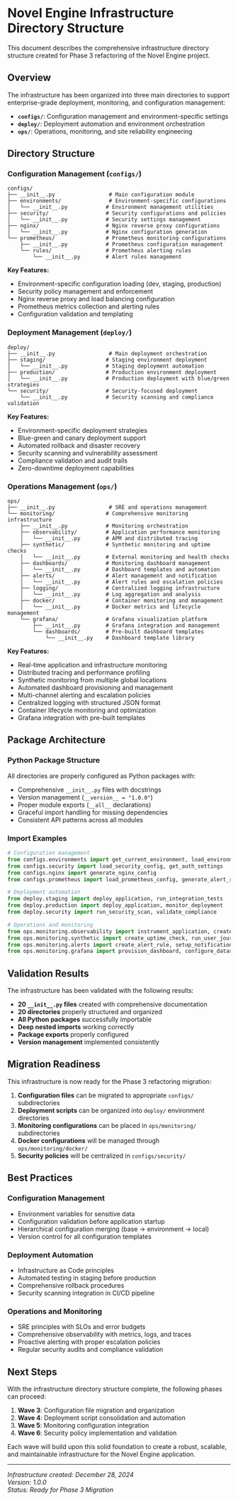 # Novel Engine Infrastructure Directory Structure

This document describes the comprehensive infrastructure directory structure created for Phase 3 refactoring of the Novel Engine project.

## Overview

The infrastructure has been organized into three main directories to support enterprise-grade deployment, monitoring, and configuration management:

- **`configs/`**: Configuration management and environment-specific settings
- **`deploy/`**: Deployment automation and environment orchestration  
- **`ops/`**: Operations, monitoring, and site reliability engineering

## Directory Structure

### Configuration Management (`configs/`)

```
configs/
├── __init__.py                 # Main configuration module
├── environments/               # Environment-specific configurations
│   └── __init__.py            # Environment management utilities
├── security/                  # Security configurations and policies
│   └── __init__.py            # Security settings management
├── nginx/                     # Nginx reverse proxy configurations
│   └── __init__.py            # Nginx configuration generation
└── prometheus/                # Prometheus monitoring configurations
    ├── __init__.py            # Prometheus configuration management
    └── rules/                 # Prometheus alerting rules
        └── __init__.py        # Alert rules management
```

**Key Features:**
- Environment-specific configuration loading (dev, staging, production)
- Security policy management and enforcement
- Nginx reverse proxy and load balancing configuration
- Prometheus metrics collection and alerting rules
- Configuration validation and templating

### Deployment Management (`deploy/`)

```
deploy/
├── __init__.py                 # Main deployment orchestration
├── staging/                   # Staging environment deployment
│   └── __init__.py            # Staging deployment automation
├── production/                # Production environment deployment
│   └── __init__.py            # Production deployment with blue/green strategies
└── security/                  # Security-focused deployment
    └── __init__.py            # Security scanning and compliance validation
```

**Key Features:**
- Environment-specific deployment strategies
- Blue-green and canary deployment support
- Automated rollback and disaster recovery
- Security scanning and vulnerability assessment
- Compliance validation and audit trails
- Zero-downtime deployment capabilities

### Operations Management (`ops/`)

```
ops/
├── __init__.py                 # SRE and operations management
└── monitoring/                # Comprehensive monitoring infrastructure
    ├── __init__.py            # Monitoring orchestration
    ├── observability/         # Application performance monitoring
    │   └── __init__.py        # APM and distributed tracing
    ├── synthetic/             # Synthetic monitoring and uptime checks
    │   └── __init__.py        # External monitoring and health checks
    ├── dashboards/            # Monitoring dashboard management
    │   └── __init__.py        # Dashboard templates and automation
    ├── alerts/                # Alert management and notification
    │   └── __init__.py        # Alert rules and escalation policies
    ├── logging/               # Centralized logging infrastructure
    │   └── __init__.py        # Log aggregation and analysis
    ├── docker/                # Container monitoring and management
    │   └── __init__.py        # Docker metrics and lifecycle management
    └── grafana/               # Grafana visualization platform
        ├── __init__.py        # Grafana integration and management
        └── dashboards/        # Pre-built dashboard templates
            └── __init__.py    # Dashboard template library
```

**Key Features:**
- Real-time application and infrastructure monitoring
- Distributed tracing and performance profiling
- Synthetic monitoring from multiple global locations
- Automated dashboard provisioning and management
- Multi-channel alerting and escalation policies
- Centralized logging with structured JSON format
- Container lifecycle monitoring and optimization
- Grafana integration with pre-built templates

## Package Architecture

### Python Package Structure

All directories are properly configured as Python packages with:
- Comprehensive `__init__.py` files with docstrings
- Version management (`__version__ = "1.0.0"`)
- Proper module exports (`__all__` declarations)
- Graceful import handling for missing dependencies
- Consistent API patterns across all modules

### Import Examples

```python
# Configuration management
from configs.environments import get_current_environment, load_environment_config
from configs.security import load_security_config, get_auth_settings
from configs.nginx import generate_nginx_config
from configs.prometheus import load_prometheus_config, generate_alert_rules

# Deployment automation
from deploy.staging import deploy_application, run_integration_tests
from deploy.production import deploy_application, monitor_deployment
from deploy.security import run_security_scan, validate_compliance

# Operations and monitoring
from ops.monitoring.observability import instrument_application, create_span
from ops.monitoring.synthetic import create_uptime_check, run_user_journey
from ops.monitoring.alerts import create_alert_rule, setup_notification_channel
from ops.monitoring.grafana import provision_dashboard, configure_datasource
```

## Validation Results

The infrastructure has been validated with the following results:
- **20 `__init__.py` files** created with comprehensive documentation
- **20 directories** properly structured and organized
- **All Python packages** successfully importable
- **Deep nested imports** working correctly
- **Package exports** properly configured
- **Version management** implemented consistently

## Migration Readiness

This infrastructure is now ready for the Phase 3 refactoring migration:

1. **Configuration files** can be migrated to appropriate `configs/` subdirectories
2. **Deployment scripts** can be organized into `deploy/` environment directories  
3. **Monitoring configurations** can be placed in `ops/monitoring/` subdirectories
4. **Docker configurations** will be managed through `ops/monitoring/docker/`
5. **Security policies** will be centralized in `configs/security/`

## Best Practices

### Configuration Management
- Environment variables for sensitive data
- Configuration validation before application startup
- Hierarchical configuration merging (base → environment → local)
- Version control for all configuration templates

### Deployment Automation  
- Infrastructure as Code principles
- Automated testing in staging before production
- Comprehensive rollback procedures
- Security scanning integration in CI/CD pipeline

### Operations and Monitoring
- SRE principles with SLOs and error budgets
- Comprehensive observability with metrics, logs, and traces
- Proactive alerting with proper escalation policies
- Regular security audits and compliance validation

## Next Steps

With the infrastructure directory structure complete, the following phases can proceed:

1. **Wave 3**: Configuration file migration and organization
2. **Wave 4**: Deployment script consolidation and automation
3. **Wave 5**: Monitoring configuration integration
4. **Wave 6**: Security policy implementation and validation

Each wave will build upon this solid foundation to create a robust, scalable, and maintainable infrastructure for the Novel Engine application.

---

*Infrastructure created: December 28, 2024*  
*Version: 1.0.0*  
*Status: Ready for Phase 3 Migration*